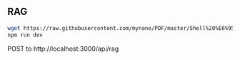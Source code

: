 ## RAG

```sh
wget https://raw.githubusercontent.com/mynane/PDF/master/Shell%20%E6%95%99%E7%A8%8B%20-%20v1.0.pdf -O test.pdf
npm run dev
```

POST to http://localhost:3000/api/rag